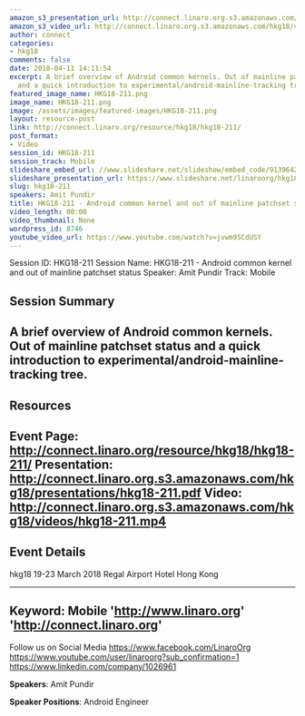 ```yaml
---
amazon_s3_presentation_url: http://connect.linaro.org.s3.amazonaws.com/hkg18/presentations/hkg18-211.pdf
amazon_s3_video_url: http://connect.linaro.org.s3.amazonaws.com/hkg18/videos/hkg18-211.mp4
author: connect
categories:
- hkg18
comments: false
date: 2018-04-11 14:11:54
excerpt: A brief overview of Android common kernels. Out of mainline patchset status
  and a quick introduction to experimental/android-mainline-tracking tree.
featured_image_name: HKG18-211.png
image_name: HKG18-211.png
image: /assets/images/featured-images/HKG18-211.png
layout: resource-post
link: http://connect.linaro.org/resource/hkg18/hkg18-211/
post_format:
- Video
session_id: HKG18-211
session_track: Mobile
slideshare_embed_url: //www.slideshare.net/slideshow/embed_code/91396427
slideshare_presentation_url: https://www.slideshare.net/linaroorg/hkg18211-android-common-kernel-and-out-of-mainline-patchset-status
slug: hkg18-211
speakers: Amit Pundir
title: HKG18-211 - Android common kernel and out of mainline patchset status
video_length: 00:00
video_thumbnail: None
wordpress_id: 8746
youtube_video_url: https://www.youtube.com/watch?v=jvwm95CdUSY
---
```


Session ID: HKG18-211
Session Name: HKG18-211 - Android common kernel and out of mainline patchset status
Speaker: Amit Pundir
Track: Mobile


## Session Summary
A brief overview of Android common kernels. Out of mainline patchset status and a quick introduction to experimental/android-mainline-tracking tree.
---------------------------------------------------
## Resources
Event Page: http://connect.linaro.org/resource/hkg18/hkg18-211/
Presentation: http://connect.linaro.org.s3.amazonaws.com/hkg18/presentations/hkg18-211.pdf
Video: http://connect.linaro.org.s3.amazonaws.com/hkg18/videos/hkg18-211.mp4
 ---------------------------------------------------
## Event Details
hkg18
19-23 March 2018
Regal Airport Hotel Hong Kong

---------------------------------------------------
Keyword: Mobile
'http://www.linaro.org'
'http://connect.linaro.org'
---------------------------------------------------
Follow us on Social Media
https://www.facebook.com/LinaroOrg
https://www.youtube.com/user/linaroorg?sub_confirmation=1
https://www.linkedin.com/company/1026961

**Speakers**: Amit Pundir

**Speaker Positions**: Android Engineer
